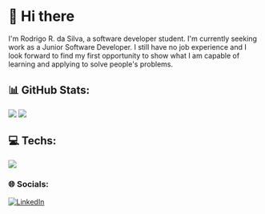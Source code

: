 # 👋 Hi there

I'm Rodrigo R. da Silva, a software developer student. I'm currently seeking work as a Junior Software Developer. I still have no job experience and I look forward to find my first opportunity to show what I am capable of learning and applying to solve people's problems.

## 📊 GitHub Stats:

<div>
  <picture>
    <img src="https://github-readme-stats.vercel.app/api?username=rodrigoribesi&show_icons=true&theme=dark" />
  </picture>

  <picture>
    <img src="https://github-readme-stats.vercel.app/api/top-langs/?username=rodrigoribesi&layout=compact&show_icons=true&theme=dark" />
  </picture>
</div>

## 💻 Techs:

<div>
  <picture>
    <img src="https://skillicons.dev/icons?i=git,github,vscode,figma,html,css,js&theme=dark" />
  </picture>
</div>

### 🌐 Socials:
[![LinkedIn](https://img.shields.io/badge/LinkedIn-%230077B5.svg?logo=linkedin&logoColor=white)](https://linkedin.com/in/rodrigoribesi) 

<!---
- 👋 Hi, I’m Rodrigo R. da Silva.
- 🌱 I’m currently learning HTML, CSS and JS.
- 💞️ I’m looking to collaborate on any project that might help me learn more.
- 📫 How to reach me? E-mail me at rodrigoribesi@gmail.com.


rodrigoribesi/rodrigoribesi is a ✨ special ✨ repository because its `README.md` (this file) appears on your GitHub profile.
You can click the Preview link to take a look at your changes.
--->

